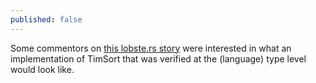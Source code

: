 ```yaml
---
published: false
---
```


Some commentors on [this lobste.rs story](https://lobste.rs/s/blokto/an_haskell_implementation_of_timsort_exhibits_the_same_bug_as_python_and_java_implementations) were interested in what an implementation of TimSort that was verified at the (language) type level would look like.